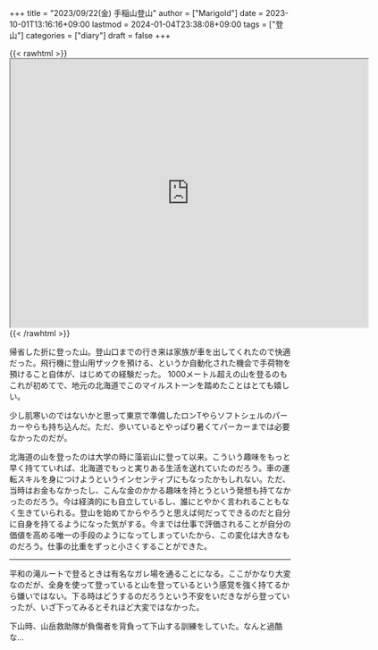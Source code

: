 +++
title = "2023/09/22(金) 手稲山登山"
author = ["Marigold"]
date = 2023-10-01T13:16:16+09:00
lastmod = 2024-01-04T23:38:08+09:00
tags = ["登山"]
categories = ["diary"]
draft = false
+++

{{< rawhtml >}} <iframe src="https://www.google.com/maps/d/embed?mid=14BRiKFvBHKSHLP74tglgxqHkQOu7YwM&ehbc=2E312F&noprof=1" width="640" height="480"></iframe> {{< /rawhtml >}}

帰省した折に登った山。登山口までの行き来は家族が車を出してくれたので快適だった。飛行機に登山用ザックを預ける、というか自動化された機会で手荷物を預けること自体が、はじめての経験だった。
1000メートル超えの山を登るのもこれが初めてで、地元の北海道でこのマイルストーンを踏めたことはとても嬉しい。

少し肌寒いのではないかと思って東京で準備したロンTやらソフトシェルのパーカーやらも持ち込んだ。ただ、歩いているとやっぱり暑くてパーカーまでは必要なかったのだが。

北海道の山を登ったのは大学の時に藻岩山に登って以来。こういう趣味をもっと早く持てていれば、北海道でもっと実りある生活を送れていたのだろう。車の運転スキルを身につけようというインセンティブにもなったかもしれない。ただ、当時はお金もなかったし、こんな金のかかる趣味を持とうという発想も持てなかったのだろう。今は経済的にも自立しているし、誰にとやかく言われることもなく生きていられる。登山を始めてからやろうと思えば何だってできるのだと自分に自身を持てるようになった気がする。今までは仕事で評価されることが自分の価値を高める唯一の手段のようになってしまっていたから、この変化は大きなものだろう。仕事の比重をずっと小さくすることができた。

---

平和の滝ルートで登るときは有名なガレ場を通ることになる。ここがかなり大変なのだが、全身を使って登っていると山を登っているという感覚を強く持てるから嫌いではない。下る時はどうするのだろうという不安をいだきながら登っていったが、いざ下ってみるとそれほど大変ではなかった。

下山時、山岳救助隊が負傷者を背負って下山する訓練をしていた。なんと過酷な...
